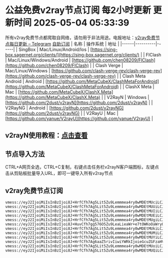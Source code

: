# 公益免费v2ray节点订阅 每2小时更新 更新时间 2025-05-04 05:33:39
所有v2ray免费节点都爬取自网络，请勿用于非法用途。电报地址：[v2ray免费节点每日更新 – Telegram](https://t.me/just_do_chat) 
[自助订阅](https://share.colors.nyc.mn/)
| 名称 | 操作系统 | 地址 |
|------|----------|------|
| SingBox | Mac/Linux/Android/Ios | [https://sing-box.sagernet.org/clients/](https://sing-box.sagernet.org/clients/) |
| FlClash | Mac/Linux/Windows/Android | [https://github.com/chen08209/FlClash](https://github.com/chen08209/FlClash) |
| Clash Verge | Mac/Linux/Windows | [https://github.com/clash-verge-rev/clash-verge-rev](https://github.com/clash-verge-rev/clash-verge-rev) |
| Clash Meta Android | Android | [https://github.com/MetaCubeX/ClashMetaForAndroid](https://github.com/MetaCubeX/ClashMetaForAndroid) |
| ClashX Meta | Mac | [https://github.com/MetaCubeX/ClashX.Meta](https://github.com/MetaCubeX/ClashX.Meta) |
| V2RayN | Windows | [https://github.com/2dust/v2rayN](https://github.com/2dust/v2rayN) |
| V2RayNG | Android | [https://github.com/2dust/v2rayNG](https://github.com/2dust/v2rayNG) |
| V2RayU | Mac | [https://github.com/yanue/V2rayU](https://github.com/yanue/V2rayU) |
## v2rayN使用教程：[点击查看](https://blog.colors.nyc.mn/posts/how-to-use-v2rayn//)
## 节点导入方法
CTRL+A网页全选，CTRL+C复制，右键点击任务栏v2rayN客户端图标，左键点击从剪贴板批量导入URL，即可一键导入所有v2ray节点  
## v2ray免费节点订阅  
``` 
vmess://eyJ2IjoiMiIsInBzIjoi8J+HrfCfh7Ag5Lit5Zu9Lemmmea4ry0wMDEtMUciLCJhZGQiOiIyMTIuMTkyLjEyLjE1NCIsInBvcnQiOiIyMzAzMSIsInR5cGUiOiJub25lIiwiaWQiOiI1YzFkNTM5ZS02OGE4LTQzZjMtYWZlZS1kNmY0Y2Y2ZmYzZTUiLCJhaWQiOiIwIiwibmV0Ijoid3MiLCJwYXRoIjoiLyIsImhvc3QiOiIiLCJ0bHMiOiIifQ==
vmess://eyJ2IjoiMiIsInBzIjoi8J+HrfCfh7Ag5Lit5Zu9Lemmmea4ry0wMDEtMUUiLCJhZGQiOiIyMTIuMTkyLjEyLjE1NCIsInBvcnQiOiIyMzAzMSIsInR5cGUiOiJub25lIiwiaWQiOiI1MzU3NjY0NS0xOGQyLTQwOTEtYWYyZi1lMGViODAyYzhhOTIiLCJhaWQiOiIwIiwibmV0Ijoid3MiLCJwYXRoIjoiLyIsImhvc3QiOiIiLCJ0bHMiOiIifQ==
vmess://eyJ2IjoiMiIsInBzIjoi8J+HrfCfh7Ag5Lit5Zu9Lemmmea4ry0wMDEtMUIiLCJhZGQiOiIyMTIuMTkyLjEyLjE1NCIsInBvcnQiOiIyMzAzMSIsInR5cGUiOiJub25lIiwiaWQiOiI5ZWE2OTUzMi1mZTA4LTQ0NDMtYWZlYy1lZWE2NGIxYzcwMjMiLCJhaWQiOiIwIiwibmV0Ijoid3MiLCJwYXRoIjoiLyIsImhvc3QiOiIiLCJ0bHMiOiIifQ==
vmess://eyJ2IjoiMiIsInBzIjoi8J+HrfCfh7Ag5Lit5Zu9Lemmmea4ry0wMDEtMUEiLCJhZGQiOiIyMTIuMTkyLjEyLjE1NCIsInBvcnQiOiIyMzAzMSIsInR5cGUiOiJub25lIiwiaWQiOiJlZWQwZWJkYi01YzYwLTQ1NjAtOGJmZi0wMjhiZGRmYTUwYjEiLCJhaWQiOiIwIiwibmV0Ijoid3MiLCJwYXRoIjoiLyIsImhvc3QiOiIiLCJ0bHMiOiIifQ==
vmess://eyJ2IjoiMiIsInBzIjoi8J+HrfCfh7Ag5Lit5Zu9Lemmmea4ry0wMDEtMUgiLCJhZGQiOiIyMTIuMTkyLjEyLjE1NCIsInBvcnQiOiIyMzAzMSIsInR5cGUiOiJub25lIiwiaWQiOiJhOTRhMmQ5YS02MTRlLTQ2YTYtODA1NS03YjBiZDkxYmZmMjIiLCJhaWQiOiIwIiwibmV0Ijoid3MiLCJwYXRoIjoiLyIsImhvc3QiOiIiLCJ0bHMiOiIifQ==
vmess://eyJ2IjoiMiIsInBzIjoi8J+HuvCfh7gg576O5Zu9LeaLieaWr+e7tOWKoOaWry0wMDItMUciLCJhZGQiOiI0NS4xNDcuMjAxLjIzMSIsInBvcnQiOiIyMzA4MiIsInR5cGUiOiJub25lIiwiaWQiOiI1YzFkNTM5ZS02OGE4LTQzZjMtYWZlZS1kNmY0Y2Y2ZmYzZTUiLCJhaWQiOiIwIiwibmV0Ijoid3MiLCJwYXRoIjoiLyIsImhvc3QiOiIiLCJ0bHMiOiIifQ==
vmess://eyJ2IjoiMiIsInBzIjoi8J+HrfCfh7Ag5Lit5Zu9Lemmmea4ry0wMDEtMUkiLCJhZGQiOiIyMTIuMTkyLjEyLjE1NCIsInBvcnQiOiIyMzAzMSIsInR5cGUiOiJub25lIiwiaWQiOiJkZTExMjk3ZC0yMzFlLTQ2M2MtODYzOC1lOTkwMThmNjA5ZjUiLCJhaWQiOiIwIiwibmV0Ijoid3MiLCJwYXRoIjoiLyIsImhvc3QiOiIiLCJ0bHMiOiIifQ==
vmess://eyJ2IjoiMiIsInBzIjoi8J+HrfCfh7Ag5Lit5Zu9Lemmmea4ry0wMDEtMUMiLCJhZGQiOiIyMTIuMTkyLjEyLjE1NCIsInBvcnQiOiIyMzAzMSIsInR5cGUiOiJub25lIiwiaWQiOiJmNTUzNTJjMC1iMDU1LTRjZjMtYjVkOS03M2ViNDczMGZiNjAiLCJhaWQiOiIwIiwibmV0Ijoid3MiLCJwYXRoIjoiLyIsImhvc3QiOiIiLCJ0bHMiOiIifQ==
vmess://eyJ2IjoiMiIsInBzIjoi8J+HrfCfh7Ag5Lit5Zu9Lemmmea4ry0wMDEtMUYiLCJhZGQiOiIyMTIuMTkyLjEyLjE1NCIsInBvcnQiOiIyMzAzMSIsInR5cGUiOiJub25lIiwiaWQiOiJhMWQ4ZjBjNC1hNDljLTQzYzEtYmRhMS1iOWRhZTAzMmRiMmYiLCJhaWQiOiIwIiwibmV0Ijoid3MiLCJwYXRoIjoiLyIsImhvc3QiOiIiLCJ0bHMiOiIifQ==
vmess://eyJ2IjoiMiIsInBzIjoi8J+HrfCfh7Ag6aaZ5rivIiwiYWRkIjoieGcuZGFzaHVhaS5jeW91IiwicG9ydCI6IjE5OTAxIiwidHlwZSI6Im5vbmUiLCJpZCI6ImI3MDEzZjk3LTVmN2MtNDRjNC04MWE1LTQ4ZDA2ODM4NzM1MCIsImFpZCI6IjAiLCJuZXQiOiJ0Y3AiLCJwYXRoIjoiLyIsImhvc3QiOiJ4Zy5kYXNodWFpLmN5b3UiLCJ0bHMiOiIifQ==
vmess://eyJ2IjoiMiIsInBzIjoi8J+HrfCfh7Ag5Lit5Zu9Lemmmea4ry0wMDEtMUoiLCJhZGQiOiIyMTIuMTkyLjEyLjE1NCIsInBvcnQiOiIyMzAzMSIsInR5cGUiOiJub25lIiwiaWQiOiJiY2M2NzUwOC1lOWE4LTQ1ZGItYjNjMS03YjA3YTMyZGI3OGMiLCJhaWQiOiIwIiwibmV0Ijoid3MiLCJwYXRoIjoiLyIsImhvc3QiOiIiLCJ0bHMiOiIifQ==
vmess://eyJ2IjoiMiIsInBzIjoi8J+HrfCfh7Ag5Lit5Zu9Lemmmea4ry0wMDEtMUQiLCJhZGQiOiIyMTIuMTkyLjEyLjE1NCIsInBvcnQiOiIyMzAzMSIsInR5cGUiOiJub25lIiwiaWQiOiI3NjIwNDhkMS04ZjE3LTQ2NTUtOTNkNS1hZmE2NTMyODQ3MWMiLCJhaWQiOiIwIiwibmV0Ijoid3MiLCJwYXRoIjoiLyIsImhvc3QiOiIiLCJ0bHMiOiIifQ==
```

